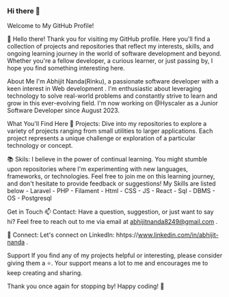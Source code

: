 ### Hi there 👋
Welcome to My GitHub Profile!

👋 Hello there! Thank you for visiting my GitHub profile. Here you'll find a collection of projects and repositories that reflect my interests, skills, and ongoing learning journey in the world of software development and beyond. Whether you're a fellow developer, a curious learner, or just passing by, I hope you find something interesting here.

About Me
I'm Abhijit Nanda(Rinku), a passionate software developer with a keen interest in Web development . I'm enthusiastic about leveraging technology to solve real-world problems and constantly strive to learn and grow in this ever-evolving field.
I'm now working on @Hyscaler as a Junior Software Developer since August 2023.

What You'll Find Here
🚀 Projects: Dive into my repositories to explore a variety of projects ranging from small utilities to larger applications. Each project represents a unique challenge or exploration of a particular technology or concept.

📚 Skils: I believe in the power of continual learning. You might stumble upon repositories where I'm experimenting with new languages, frameworks, or technologies. Feel free to join me on this learning journey, and don't hesitate to provide feedback or suggestions! My Skills are listed below 
      - Laravel
      - PHP
      - Filament
      - Html
      - CSS
      - JS
      - React
      - Sql
      - DBMS
      - OS
      - Postgresql

Get in Touch
📫 Contact: Have a question, suggestion, or just want to say hi? Feel free to reach out to me via email at abhijitnanda8249@gmail.com .

🔗 Connect: Let's connect on LinkedIn: hhtps://www.linkedin.com/in/abhijit-nanda .

Support
If you find any of my projects helpful or interesting, please consider giving them a ⭐️. Your support means a lot to me and encourages me to keep creating and sharing.

Thank you once again for stopping by! Happy coding! 🎉
